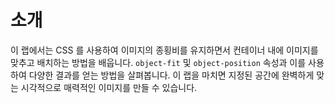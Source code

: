 # 소개

이 랩에서는 CSS 를 사용하여 이미지의 종횡비를 유지하면서 컨테이너 내에 이미지를 맞추고 배치하는 방법을 배웁니다. `object-fit` 및 `object-position` 속성과 이를 사용하여 다양한 결과를 얻는 방법을 살펴봅니다. 이 랩을 마치면 지정된 공간에 완벽하게 맞는 시각적으로 매력적인 이미지를 만들 수 있습니다.
